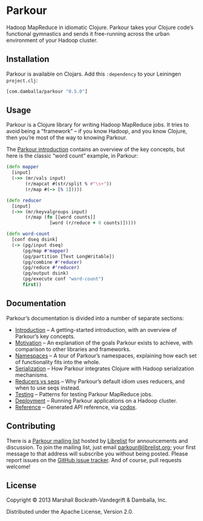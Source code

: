 # Parkour

Hadoop MapReduce in idiomatic Clojure.  Parkour takes your Clojure code’s
functional gymnastics and sends it free-running across the urban environment of
your Hadoop cluster.

## Installation

Parkour is available on Clojars.  Add this `:dependency` to your Leiningen
`project.clj`:

```clj
[com.damballa/parkour "0.5.0"]
```

## Usage

Parkour is a Clojure library for writing Hadoop MapReduce jobs.  It tries to
avoid being a “framework” – if you know Hadoop, and you know Clojure, then
you’re most of the way to knowing Parkour.

The [Parkour introduction][intro] contains an overview of the key concepts, but
here is the classic “word count” example, in Parkour:

```clj
(defn mapper
  [input]
  (->> (mr/vals input)
       (r/mapcat #(str/split % #"\s+"))
       (r/map #(-> [% 1]))))

(defn reducer
  [input]
  (->> (mr/keyvalgroups input)
       (r/map (fn [[word counts]]
                [word (r/reduce + 0 counts)]))))

(defn word-count
  [conf dseq dsink]
  (-> (pg/input dseq)
      (pg/map #'mapper)
      (pg/partition [Text LongWritable])
      (pg/combine #'reducer)
      (pg/reduce #'reducer)
      (pg/output dsink)
      (pg/execute conf "word-count")
      first))
```

## Documentation

Parkour’s documentation is divided into a number of separate sections:

- [Introduction][intro] – A getting-started introduction, with an overview of
  Parkour’s key concepts.
- [Motivation][motivation] – An explanation of the goals Parkour exists to
  achieve, with comparison to other libraries and frameworks.
- [Namespaces][namespaces] – A tour of Parkour’s namespaces, explaining how each
  set of functionality fits into the whole.
- [Serialization][serialization] – How Parkour integrates Clojure with Hadoop
  serialization mechanisms.
- [Reducers vs seqs][reducers-vs-seqs] – Why Parkour’s default idiom uses
  reducers, and when to use seqs instead.
- [Testing][testing] – Patterns for testing Parkour MapReduce jobs.
- [Deployment][deployment] – Running Parkour applications on a Hadoop cluster.
- [Reference][api] – Generated API reference, via [codox][codox].

## Contributing

There is a [Parkour mailing list][mailing-list] hosted by
[Librelist](http://librelist.com/) for announcements and discussion.  To join
the mailing list, just email parkour@librelist.org; your first message to that
address will subscribe you without being posted.  Please report issues on the
[GitHub issue tracker][issues].  And of course, pull requests welcome!

## License

Copyright © 2013 Marshall Bockrath-Vandegrift & Damballa, Inc.

Distributed under the Apache License, Version 2.0.

[intro]: https://github.com/damballa/parkour/blob/master/doc/intro.md
[motivation]: https://github.com/damballa/parkour/blob/master/doc/motivation.md
[namespaces]: https://github.com/damballa/parkour/blob/master/doc/namespaces.md
[serialization]: https://github.com/damballa/parkour/blob/master/doc/serialization.md
[reducers-vs-seqs]: https://github.com/damballa/parkour/blob/master/doc/reducers-vs-seqs.md
[testing]: https://github.com/damballa/parkour/blob/master/doc/testing.md
[deployment]: https://github.com/damballa/parkour/blob/master/doc/deployment.md
[api]: http://damballa.github.io/parkour/
[codox]: https://github.com/weavejester/codox
[mailing-list]: http://librelist.com/browser/parkour/
[issues]: https://github.com/damballa/parkour/issues
